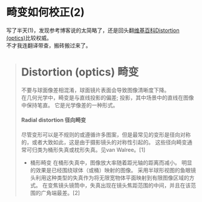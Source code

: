 # 畸变如何校正(2)

写了半天(1)，发现参考博客说的太简略了，还是回头翻[维基百科Distortion (optics)](https://en.wikipedia.org/wiki/Distortion_(optics))比较权威。  
不才我连翻译带查，搬砖搬过来了。

> # Distortion (optics) 畸变   
> 
> 不要与球面像差相混淆，球面镜片表面会导致图像清晰度下降。  
> 在几何光学中，畸变是与直线投影的偏差; 投影，其中场景中的直线在图像中保持笔直。 它是光学像差的一种形式。  
> 
> #### Radial distortion 径向畸变  
> 
> 尽管变形可以是不规则的或遵循许多图案，但是最常见的变形是径向对称的，或者大致如此，这是由于摄影镜头的对称性引起的。 这些径向畸变通常可归类为桶形失真或枕形失真。见van Walree。[1]   
> - 桶形畸变
    在桶形失真中，图像放大率随着距光轴的距离而减小。 明显的效果是已经围绕球体（或桶）映射的图像。 采用半球形视图的鱼眼镜头利用这种类型的失真作为将无限宽物体平面映射到有限图像区域的方式。 在变焦镜头镜筒中，失真出现在镜头焦距范围的中间，并且在该范围的广角端最差。[2]
> 
> 
> 
> 
> 



